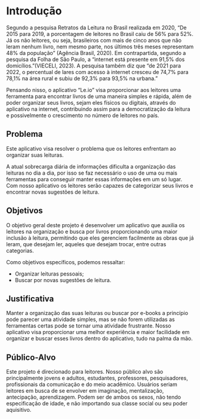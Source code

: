 # Introdução

Segundo a pesquisa Retratos da Leitura no Brasil realizada em 2020, “De 2015 para 2019, a porcentagem de leitores no Brasil caiu de 56% para 52%. Já os não leitores, ou seja, brasileiros com mais de cinco anos que não leram nenhum livro, nem mesmo parte, nos últimos três meses representam 48% da população” (Agência Brasil, 2020). Em contrapartida, segundo a pesquisa da Folha de São Paulo, a “internet está presente em 91,5% dos domicílios.”(VIECELI, 2023). A pesquisa também diz que “de 2021 para 2022, o percentual de lares com acesso à internet cresceu de 74,7% para 78,1% na área rural e subiu de 92,3% para 93,5% na urbana.”

Pensando nisso, o aplicativo “Le.io” visa proporcionar aos leitores uma ferramenta para encontrar livros de uma maneira simples e rápida, além de poder organizar seus livros, sejam eles físicos ou digitais, através do aplicativo na internet, contribuindo assim para a democratização da leitura e possivelmente o crescimento no número de leitores no país.

## Problema

Este aplicativo visa resolver o problema que os leitores enfrentam ao organizar suas leituras.

A atual sobrecarga diária de informações dificulta a organização das leituras no dia a dia, por isso se faz necessário o uso de uma ou mais ferramentas para conseguir manter essas informações em um só lugar. Com nosso aplicativo os leitores serão capazes de categorizar seus livros e encontrar novas sugestões de leitura.

## Objetivos

O objetivo geral deste projeto é desenvolver um aplicativo que auxilia os leitores na organização e busca por livros proporcionando uma maior inclusão à leitura, permitindo que eles gerenciem facilmente as obras que já leram, que desejam ler, aqueles que desejam trocar, entre outras categorias.

Como objetivos específicos, podemos ressaltar:

- Organizar leituras pessoais;
- Buscar por novas sugestões de leitura.

## Justificativa

Manter a organização das suas leituras ou buscar por e-books a princípio pode parecer uma atividade simples, mas se não forem utilizadas as ferramentas certas pode se tornar uma atividade frustrante. Nosso aplicativo visa proporcionar uma melhor experiência e maior facilidade em organizar e buscar esses livros dentro do aplicativo, tudo na palma da mão.

## Público-Alvo

Este projeto é direcionado para leitores. Nosso público alvo são principalmente jovens e adultos, estudantes, professores, pesquisadores, profissionais da comunicação e do meio acadêmico. Usuários seriam leitores em busca de se envolver em imaginação, mentalização, antecipação, aprendizagem. Podem ser de ambos os sexos, não tendo especificação de idade, e não importando sua classe social ou seu poder aquisitivo.
